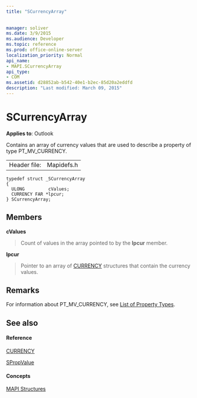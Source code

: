 ```yaml
---
title: "SCurrencyArray"
 
 
manager: soliver
ms.date: 3/9/2015
ms.audience: Developer
ms.topic: reference
ms.prod: office-online-server
localization_priority: Normal
api_name:
- MAPI.SCurrencyArray
api_type:
- COM
ms.assetid: d28852ab-b542-40e1-b2ec-85d20a2eddfd
description: "Last modified: March 09, 2015"
---
```


# SCurrencyArray

  
  
**Applies to**: Outlook 
  
Contains an array of currency values that are used to describe a property of type PT_MV_CURRENCY. 
  
|||
|:-----|:-----|
|Header file:  <br/> |Mapidefs.h  <br/> |
   
```
typedef struct _SCurrencyArray
{
  ULONG         cValues;
  CURRENCY FAR *lpcur;
} SCurrencyArray;

```

## Members

 **cValues**
  
> Count of values in the array pointed to by the **lpcur** member. 
    
 **lpcur**
  
> Pointer to an array of [CURRENCY](currency.md) structures that contain the currency values. 
    
## Remarks

For information about PT_MV_CURRENCY, see [List of Property Types](property-types.md). 
  
## See also

#### Reference

[CURRENCY](currency.md)
  
[SPropValue](spropvalue.md)
#### Concepts

[MAPI Structures](mapi-structures.md)

